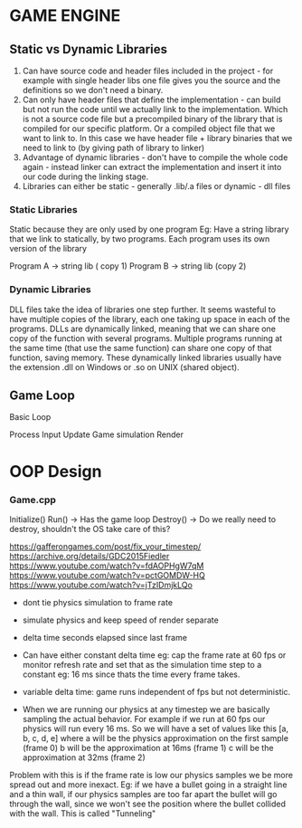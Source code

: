 # GAME ENGINE

## Static vs Dynamic Libraries

1. Can have source code and header files included in the project - for example with single header libs one file gives you the source and the definitions so we don't need a binary.
2. Can only have header files that define the implementation - can build but not run the code until we actually link to the implementation.
    Which is not a source code file but a precompiled binary of the library that is compiled for our specific platform. Or a compiled object file that we want to link to.
    In this case we have header file + library binaries that we need to link to (by giving path of library to linker)
3. Advantage of dynamic libraries - don't have to compile the whole code again - instead linker can extract the implementation and insert it into our code during the linking stage.
4. Libraries can either be static - generally .lib/.a  files
    or dynamic - dll files

### Static Libraries
Static because they are only used by one program
Eg: Have a string library that we link to statically, by two programs. Each program uses its own version of the library

Program A -> string lib ( copy 1)
Program B -> string lib (copy 2)

### Dynamic Libraries
DLL files take the idea of libraries one step further. It seems wasteful to have multiple copies of the library, each one taking up space in each of the programs. DLLs are dynamically linked, meaning that we can share one copy of the function with several programs. Multiple programs running at the same time (that use the same function) can share one copy of that function, saving memory. These dynamically linked libraries usually have the extension .dll on Windows or .so on UNIX (shared object).


## Game Loop
Basic Loop

Process Input
Update Game simulation
Render

# OOP Design

### Game.cpp
Initialize()
Run() -> Has the game loop
Destroy() -> Do we really need to destroy, shouldn't the OS take care of this?

https://gafferongames.com/post/fix_your_timestep/
https://archive.org/details/GDC2015Fiedler
https://www.youtube.com/watch?v=fdAOPHgW7qM
https://www.youtube.com/watch?v=pctGOMDW-HQ
https://www.youtube.com/watch?v=jTzIDmjkLQo


- dont tie physics simulation to frame rate
- simulate physics and keep speed of render separate
- delta time seconds elapsed since last frame
- Can have either constant delta time eg: cap the frame rate at 60 fps or monitor refresh rate and set that as the simulation time step to a constant eg: 16 ms since thats the time every frame takes.
- variable delta time: game runs independent of fps but not deterministic.

- When we are running our physics at any timestep we are basically sampling the actual behavior.
For example if we run at 60 fps our physics will run every 16 ms. So we will have a set of values like this
[a, b, c, d, e]
where a will be the physics approximation on the first sample (frame 0)
b will be the approximation at 16ms (frame 1)
c will be the approximation at 32ms (frame 2)

Problem with this is if the frame rate is low our physics samples we be more spread out and more inexact.
Eg: if we have a bullet going in a straight line and a thin wall, if our physics samples are too far apart the bullet will go through the wall, since we won't see the position where the bullet collided with the wall. This is called "Tunneling"

